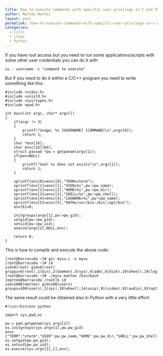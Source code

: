 ```yaml
---
title: How to execute commands with specific user privilege in C and Python under Linux
author: Matteo Mattei
layout: post
permalink: /how-to-execute-commands-with-specific-user-privilege-in-c-under-linux/
categories:
  - C/C++
  - Linux
  - Python
---
```

If you have root access but you need to run some applications/scripts with some other user credentials you can do it with

```
su - username -c "command to execute"
```

But if you need to do it within a C/C++ program you need to write something like this:

```
#include <stdio.h>
#include <unistd.h>
#include <sys/types.h>
#include <pwd.h>

int main(int argc, char* argv[])
{
    if(argc != 3)
    {
        printf("Usage: %s [USERNAME] [COMMAND]\n",argv[0]);
        return 1;
    }
    char *env[16];
    char envc[16][64];
    struct passwd *pw = getpwnam(argv[1]);
    if(pw==NULL)
    {
        printf("User %s does not exists!\n",argv[1]);
        return 1;
    }

    sprintf(env[0]=envc[0],"TERM=xterm");
    sprintf(env[1]=envc[1],"USER=%s",pw->pw_name);
    sprintf(env[2]=envc[2],"HOME=%s",pw->pw_dir);
    sprintf(env[3]=envc[3],"SHELL=%s",pw->pw_shell);
    sprintf(env[4]=envc[4],"LOGNAME=%s",pw->pw_name);
    sprintf(env[5]=envc[5],"PATH=/usr/bin:/bin:/opt/bin");
    env[6]=0;

    initgroups(argv[1],pw->pw_gid);
    setgid(pw->pw_gid);
    setuid(pw->pw_uid);
    execve(argv[2],NULL,env);

    return 0;
}
```

This is how to compile and execute the above code:

```
[root@barracuda ~]# gcc mysu.c -o mysu
[root@barracuda ~]# id
uid=0(root) gid=0(root) gruppi=0(root),1(bin),2(daemon),3(sys),4(adm),6(disk),10(wheel),19(log)
[root@barracuda ~]# ./mysu matteo /bin/bash
[matteo@barracuda /root]$ id
uid=1000(matteo) gid=100(users) groups=100(users),3(sys),10(wheel),14(uucp),91(video),92(audio),93(optical),95(storage),96(scanner),97(camera),98(power),108(vboxusers)
```

The same result could be obtained also in Python with a very little effort:

```
#!/usr/bin/env python

import sys,pwd,os

pw = pwd.getpwnam(sys.argv[1])
os.initgroups(sys.argv[1],pw.pw_gid)
env={"TERM":"xterm","USER":pw.pw_name,"HOME":pw.pw_dir,"SHELL":pw.pw_shell,"LOGNAME":pw.pw_name,"PATH":"/usr/bin:/bin:/opt/bin"};
os.setgid(pw.pw_gid);
os.setuid(pw.pw_uid);
os.execve(sys.argv[2],[],env);
```
